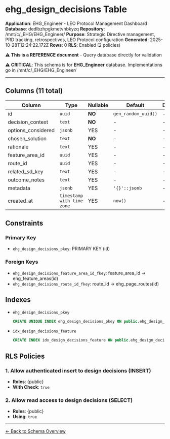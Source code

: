 # ehg_design_decisions Table

**Application**: EHG_Engineer - LEO Protocol Management Dashboard
**Database**: dedlbzhpgkmetvhbkyzq
**Repository**: /mnt/c/_EHG/EHG_Engineer/
**Purpose**: Strategic Directive management, PRD tracking, retrospectives, LEO Protocol configuration
**Generated**: 2025-10-28T12:24:22.172Z
**Rows**: 0
**RLS**: Enabled (2 policies)

⚠️ **This is a REFERENCE document** - Query database directly for validation

⚠️ **CRITICAL**: This schema is for **EHG_Engineer** database. Implementations go in /mnt/c/_EHG/EHG_Engineer/

---

## Columns (11 total)

| Column | Type | Nullable | Default | Description |
|--------|------|----------|---------|-------------|
| id | `uuid` | **NO** | `gen_random_uuid()` | - |
| decision_context | `text` | **NO** | - | - |
| options_considered | `jsonb` | YES | - | - |
| chosen_solution | `text` | **NO** | - | - |
| rationale | `text` | YES | - | - |
| feature_area_id | `uuid` | YES | - | - |
| route_id | `uuid` | YES | - | - |
| related_sd_key | `text` | YES | - | - |
| outcome_notes | `text` | YES | - | - |
| metadata | `jsonb` | YES | `'{}'::jsonb` | - |
| created_at | `timestamp with time zone` | YES | `now()` | - |

## Constraints

### Primary Key
- `ehg_design_decisions_pkey`: PRIMARY KEY (id)

### Foreign Keys
- `ehg_design_decisions_feature_area_id_fkey`: feature_area_id → ehg_feature_areas(id)
- `ehg_design_decisions_route_id_fkey`: route_id → ehg_page_routes(id)

## Indexes

- `ehg_design_decisions_pkey`
  ```sql
  CREATE UNIQUE INDEX ehg_design_decisions_pkey ON public.ehg_design_decisions USING btree (id)
  ```
- `idx_design_decisions_feature`
  ```sql
  CREATE INDEX idx_design_decisions_feature ON public.ehg_design_decisions USING btree (feature_area_id)
  ```

## RLS Policies

### 1. Allow authenticated insert to design decisions (INSERT)

- **Roles**: {public}
- **With Check**: `true`

### 2. Allow read access to design decisions (SELECT)

- **Roles**: {public}
- **Using**: `true`

---

[← Back to Schema Overview](../database-schema-overview.md)
